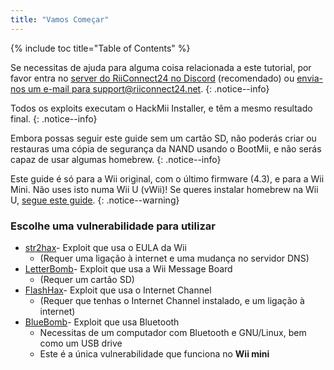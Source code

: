 ```yaml
---
title: "Vamos Começar"
---
```


{% include toc title="Table of Contents" %}

Se necessitas de ajuda para alguma coisa relacionada a este tutorial, por favor entra no [server do RiiConnect24 no Discord](https://discord.gg/rc24) (recomendado) ou [envia-nos um e-mail para support@riiconnect24.net](mailto:support@riiconnect24.net).
{: .notice--info}

Todos os exploits executam o HackMii Installer, e têm a mesmo resultado final.
{: .notice--info}

Embora possas seguir este guide sem um cartão SD, não poderás criar ou restauras uma cópia de segurança da NAND usando o BootMii, e não serás capaz de usar algumas homebrew.
{: .notice--info}

Este guide é só para a Wii original, com o último firmware (4.3), e para a Wii Mini. Não uses isto numa Wii U (vWii)! Se queres instalar homebrew na Wii U, [ segue este guide](https://wiiu.hacks.guide).
{: .notice--warning}

### Escolhe uma vulnerabilidade para utilizar

- [str2hax](str2hax)- Exploit que usa o EULA da Wii
    * (Requer uma ligação à internet e uma mudança no servidor DNS)
- [LetterBomb](letterbomb)- Exploit que usa a Wii Message Board
    * (Requer um cartão SD)
- [FlashHax](flashhax)- Exploit que usa o Internet Channel
    * (Requer que tenhas o Internet Channel instalado, e um ligação à internet)
- [BlueBomb](bluebomb)- Exploit que usa Bluetooth
    * Necessitas de um computador com Bluetooth e GNU/Linux, bem como um USB drive
    * Este é a única vulnerabilidade que funciona no **Wii mini**
